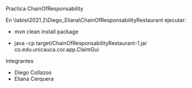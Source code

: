 Practica ChainOfResponsability

En \labisii2021.2\Diego_Eliana\ChainOfResponsabilityRestaurant ejecutar: 

- mvn clean install package

- java -cp target/ChainOfResponsabilityRestaurant-1.jar co.edu.unicauca.cor.app.ClaimGui


Integrantes
- Diego Collazos
- Eliana Cerquera